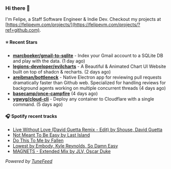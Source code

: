 ### Hi there 👋

I'm Felipe, a Staff Software Engineer & Indie Dev. Checkout my projects at [https://felipevm.com/projects/](https://felipevm.com/projects/?ref=github.com).

#### ⭐ Recent Stars
- **[marcboeker/gmail-to-sqlite](https://github.com/marcboeker/gmail-to-sqlite)** - Index your Gmail account to a SQLite DB and play with the data. (1 day ago)
- **[legions-developer/evilcharts](https://github.com/legions-developer/evilcharts)** - A Beautiful &amp; Animated Chart UI Website built on top of shadcn &amp; recharts. (2 days ago)
- **[areibman/bottleneck](https://github.com/areibman/bottleneck)** - Native Electron app for reviewing pull requests dramatically faster than Github web. Specialized for handling reviews for background agents working on multiple concurrent threads (4 days ago)
- **[basecamp/once-campfire](https://github.com/basecamp/once-campfire)** (4 days ago)
- **[ygwyg/cloud-cli](https://github.com/ygwyg/cloud-cli)** - Deploy any container to Cloudflare with a single command. (5 days ago)

#### 🎧 Spotify recent tracks
- [Live Without Love (David Guetta Remix - Edit) by Shouse, David Guetta](https://open.spotify.com/track/2rlprp43zoydEdxOkneJ52)
- [Not Meant To Be Easy by Last Island](https://open.spotify.com/track/15DrELygQXVIbh1jw1pI58)
- [Do This To Me by Fallen](https://open.spotify.com/track/67ULjiChEyHqirx6ZsJe8R)
- [Lowest by Embody, Kyle Reynolds, So Damn Easy](https://open.spotify.com/track/168CHo0nA7qis8zx4fOdzn)
- [MAGNETS - Extended Mix by JLV, Oscar Duke](https://open.spotify.com/track/0m0I6I0IbSGIqgfngXkcZo)

_Powered by [TuneFeed](https://tunefeed.app?ref=github.com)_
